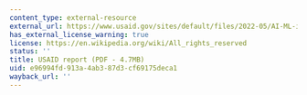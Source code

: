 ```yaml
---
content_type: external-resource
external_url: https://www.usaid.gov/sites/default/files/2022-05/AI-ML-in-Development.pdf
has_external_license_warning: true
license: https://en.wikipedia.org/wiki/All_rights_reserved
status: ''
title: USAID report (PDF - 4.7MB)
uid: e96994fd-913a-4ab3-87d3-cf69175deca1
wayback_url: ''
---
```

